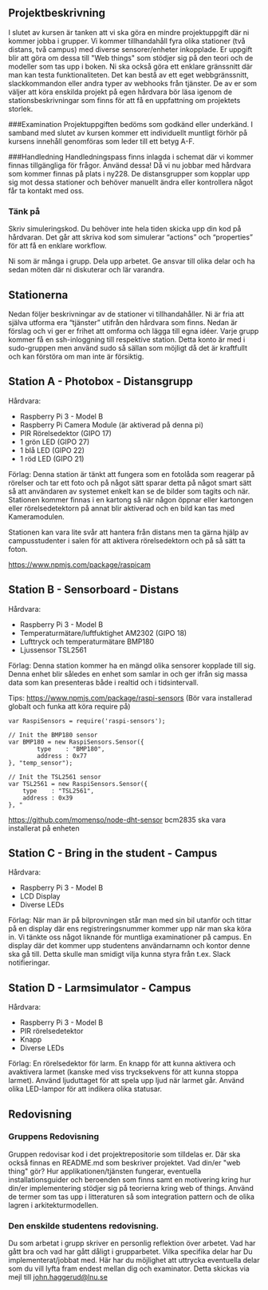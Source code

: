 ## Projektbeskrivning

I slutet av kursen är tanken att vi ska göra en mindre projektuppgift där ni kommer jobba i grupper. Vi kommer tillhandahåll fyra olika stationer (två distans, två campus) med diverse sensorer/enheter inkopplade. Er uppgift blir att göra om dessa till "Web things" som stödjer sig på den teori och de modeller som tas upp i boken. Ni ska också göra ett enklare gränssnitt där man kan testa funktionaliteten. Det kan bestå av ett eget webbgränssnitt, slackkommandon eller andra typer av webhooks från tjänster. De av er som väljer att köra enskilda projekt på egen hårdvara bör läsa igenom de stationsbeskrivningar som finns för att få en uppfattning om projektets storlek.

###Examination
Projektuppgiften bedöms som godkänd eller underkänd. I samband med slutet av kursen kommer ett individuellt muntligt förhör på kursens innehåll genomföras som leder till ett betyg A-F.

###Handledning
Handledningspass finns inlagda i schemat där vi kommer finnas tillgängliga för frågor. Använd dessa! Då vi nu jobbar med hårdvara som kommer finnas på plats i ny228. De distansgrupper som kopplar upp sig mot dessa stationer och behöver manuellt ändra eller kontrollera något får ta kontakt med oss.

### Tänk på
Skriv simuleringskod. Du behöver inte hela tiden skicka upp din kod på hårdvaran. Det går att skriva kod som simulerar “actions” och “properties” för att få en enklare workflow.

Ni som är många i grupp. Dela upp arbetet. Ge ansvar till olika delar och ha sedan möten där ni diskuterar och lär varandra.

## Stationerna
Nedan följer beskrivningar av de stationer vi tillhandahåller. Ni är fria att själva utforma era “tjänster” utifrån den hårdvara som finns. Nedan är förslag och vi ger er frihet att omforma och lägga till egna idéer. Varje grupp kommer få en ssh-inloggning till respektive station. Detta konto är med i sudo-gruppen men använd sudo så sällan som möjligt då det är kraftfullt och kan förstöra om man inte är försiktig.

## Station A - Photobox - Distansgrupp
Hårdvara:
- Raspberry Pi 3 - Model B
- Raspberry Pi Camera Module (är aktiverad på denna pi)
- PIR Rörelsedektor (GIPO 17)
- 1 grön LED (GIPO 27)
- 1 blå LED (GIPO 22)
- 1 röd LED (GIPO 21)

Förlag: Denna station är tänkt att fungera som en fotolåda som reagerar på rörelser och tar ett foto och på något sätt sparar detta på något smart sätt så att användaren av systemet enkelt kan se de bilder som tagits och när. Stationen kommer finnas i en kartong så när någon öppnar eller kartongen eller rörelsedetektorn på annat blir aktiverad och en bild kan tas med Kameramodulen.

Stationen kan vara lite svår att hantera från distans men ta gärna hjälp av campusstudenter i salen för att aktivera rörelsedektorn och på så sätt ta foton.

https://www.npmjs.com/package/raspicam

## Station B - Sensorboard - Distans
Hårdvara:
- Raspberry Pi 3 - Model B
- Temperaturmätare/luftfuktighet AM2302 (GIPO 18)
- Lufttryck och temperaturmätare BMP180
- Ljussensor TSL2561

Förlag: Denna station kommer ha en mängd olika sensorer kopplade till sig. Denna enhet blir således en enhet som samlar in och ger ifrån sig massa data som kan presenteras både i realtid och i tidsintervall.

Tips: https://www.npmjs.com/package/raspi-sensors
(Bör vara installerad globalt och funka att köra require på)
```
var RaspiSensors = require('raspi-sensors');

// Init the BMP180 sensor
var BMP180 = new RaspiSensors.Sensor({
        type    : "BMP180",
        address : 0x77
}, "temp_sensor");

// Init the TSL2561 sensor
var TSL2561 = new RaspiSensors.Sensor({
    type    : "TSL2561",
    address : 0x39
}, "
```

https://github.com/momenso/node-dht-sensor
bcm2835 ska vara installerat på enheten


## Station C - Bring in the student - Campus

Hårdvara:
- Raspberry Pi 3 - Model B
- LCD Display
- Diverse LEDs

Förlag: När man är på bilprovningen står man med sin bil utanför och tittar på en display där ens registreringsnummer kommer upp när man ska köra in. Vi tänkte oss något liknande för muntliga examinationer på campus. En display där det kommer upp studentens användarnamn och kontor denne ska gå till. Detta skulle man smidigt vilja kunna styra från t.ex. Slack notifieringar.

## Station D - Larmsimulator - Campus
Hårdvara:
- Raspberry Pi 3 - Model B
- PIR rörelsedetektor
- Knapp
- Diverse LEDs

Förlag: En rörelsedektor för larm. En knapp för att kunna aktivera och avaktivera larmet (kanske med viss trycksekvens för att kunna stoppa larmet). Använd ljuduttaget för att spela upp ljud när larmet går. Använd olika LED-lampor för att indikera olika statusar.

## Redovisning

### Gruppens Redovisning
Gruppen redovisar kod i det projektrepositorie som tilldelas er. Där ska också finnas en README.md som beskriver projektet.
Vad din/er "web thing" gör? Hur applikationen/tjänsten fungerar, eventuella installationsguider och beroenden som finns samt en motivering kring hur din/er implementering stödjer sig på teorierna kring web of things. Använd de termer som tas upp i litteraturen så som integration pattern och de olika lagren i arkitekturmodellen.

### Den enskilde studentens redovisning.
Du som arbetat i grupp skriver en personlig reflektion över arbetet. Vad har gått bra och vad har gått dåligt i grupparbetet. Vilka specifika delar har Du implementerat/jobbat med. Här har du möjlighet att uttrycka eventuella delar som du vill lyfta fram endest mellan dig och examinator. Detta skickas via mejl till john.haggerud@lnu.se 
